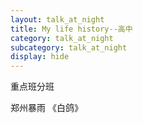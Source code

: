 ```yaml
---
layout: talk_at_night
title: My life history--高中
category: talk_at_night
subcategory: talk_at_night
display: hide
---
```


<!-- more -->

重点班分班

郑州暴雨 《白鸽》